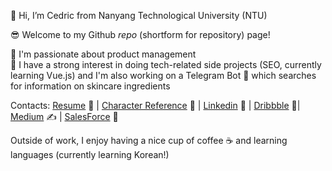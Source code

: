 👋 Hi, I’m Cedric from Nanyang Technological University (NTU)

😎 Welcome to my Github *repo* (shortform for repository) page!

📌 I'm passionate about product management <br>
📌 I have a strong interest in doing tech-related side projects (SEO, currently learning Vue.js) and I'm also working on a Telegram Bot 🤖 which searches for information on skincare ingredients

Contacts:
[Resume](https://www.dropbox.com/s/df7srg3htlwv917/Resume_Ian_Cedric_Io.pdf) 💼 |
[Character Reference](https://www.dropbox.com/s/oden65g54n5618f/Letter%20of%20Recommendation.pdf) 💬 |
[Linkedin](https://www.linkedin.com/in/cedric130813/) 🔗 |
[Dribbble](https://dribbble.com/cedric130813) 🎨|
[Medium](https://cedric130813.medium.com/) ✍ |
[SalesForce](https://trailblazer.me/id/cedric130813) 🧰

Outside of work, I enjoy having a nice cup of coffee ☕ and learning languages (currently learning Korean!)

